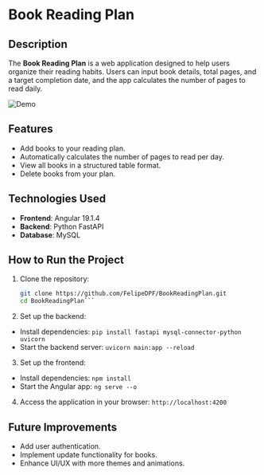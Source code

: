 # Book Reading Plan

## Description
The **Book Reading Plan** is a web application designed to help users organize their reading habits. Users can input book details, total pages, and a target completion date, and the app calculates the number of pages to read daily.

![Demo](demo/demo.gif)

## Features
- Add books to your reading plan.
- Automatically calculates the number of pages to read per day.
- View all books in a structured table format.
- Delete books from your plan.

## Technologies Used
- **Frontend**: Angular 19.1.4
- **Backend**: Python FastAPI
- **Database**: MySQL

## How to Run the Project
1. Clone the repository:
   ```bash
   git clone https://github.com/FelipeDPF/BookReadingPlan.git
   cd BookReadingPlan``` 

2. Set up the backend:
- Install dependencies:
 ```pip install fastapi mysql-connector-python uvicorn```
- Start the backend server:
```uvicorn main:app --reload```

3.	Set up the frontend:
- Install dependencies:
```npm install```
- Start the Angular app:
```ng serve --o```

4. Access the application in your browser:
```http://localhost:4200```

## Future Improvements
- Add user authentication.
- Implement update functionality for books.
- Enhance UI/UX with more themes and animations.
